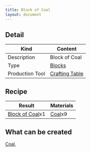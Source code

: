 ```yaml
---
title: Block of Coal
layout: document
---
```

## Detail

|Kind|Content|
|---|---|
|Description|Block of Coal|
|Type|[Blocks](Blocks)|
|Production Tool|[Crafting Table](Crafting_Table)|

## Recipe

|Result|Materials|
|---|---|
|[Block of Coal](Block_of_Coal)x1|[Coal](Coal)x9|

## What can be created

[Coal](Coal),

